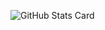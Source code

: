 ![GitHub Stats Card](https://github-readme-stats.vercel.app/api?username=Saisana299&show_icons=true&count_private=true&theme=dark)
